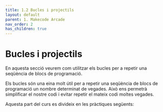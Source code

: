 ```yaml
---
title: 1.2 Bucles i projectils
layout: default 
parent: 1. Makecode Arcade
nav_order: 2
has_children: true
---
```


# Bucles i projectils

En aquesta secció veurem com utilitzar els bucles per a repetir una seqüència de blocs de programació.

Els bucles són una eina molt útil per a repetir una seqüència de blocs de programació un nombre determinat de vegades. Això ens permetrà simplificar el nostre codi i evitar repetir el mateix codi moltes vegades.

Aquesta part del curs es divideix en les pràctiques següents:
